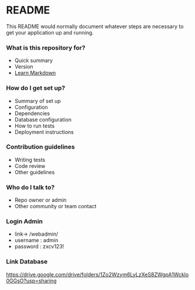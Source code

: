 # README #

This README would normally document whatever steps are necessary to get your application up and running.

### What is this repository for? ###

* Quick summary
* Version
* [Learn Markdown](https://bitbucket.org/tutorials/markdowndemo)

### How do I get set up? ###

* Summary of set up
* Configuration
* Dependencies
* Database configuration
* How to run tests
* Deployment instructions

### Contribution guidelines ###

* Writing tests
* Code review
* Other guidelines

### Who do I talk to? ###

* Repo owner or admin
* Other community or team contact

### Login Admin ###
* link-> /webadmin/
* username : admin
* password : zxcv123!

### Link Database ###
https://drive.google.com/drive/folders/1Zo2Wzym6LyLzXeS8ZWgpA1Wcklo0GGsO?usp=sharing
